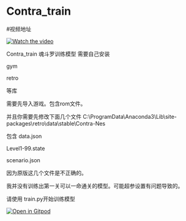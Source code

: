 # Contra_train
#视频地址

[![Watch the video](https://i1.hdslb.com/bfs/archive/575686852210ead66e4ae41bc2a420526c7e4125.jpg@320w_200h_1c_!web-space-index-myvideo.avif
)](https://www.bilibili.com/video/BV1JA41127yF/?share_source=copy_web&vd_source=ffb7da622ce658d7366a91f7aeff01b2)

Contra_train
魂斗罗训练模型
需要自己安装

gym 

retro

等库

需要先导入游戏。包含rom文件。

并且你需要先修改下面几个文件
C:\ProgramData\Anaconda3\Lib\site-packages\retro\data\stable\Contra-Nes

包含
data.json

Level1-99.state

scenario.json

因为原版这几个文件是不正确的。

我并没有训练出第一关可以一命通关的模型。可能超参设置有问题导致的。

请使用 train.py开始训练模型

[![Open in Gitpod](https://gitpod.io/button/open-in-gitpod.svg)](https://gitpod.io/#https://github.com/shuishen49/Contra_train/blob/main/train.py)

